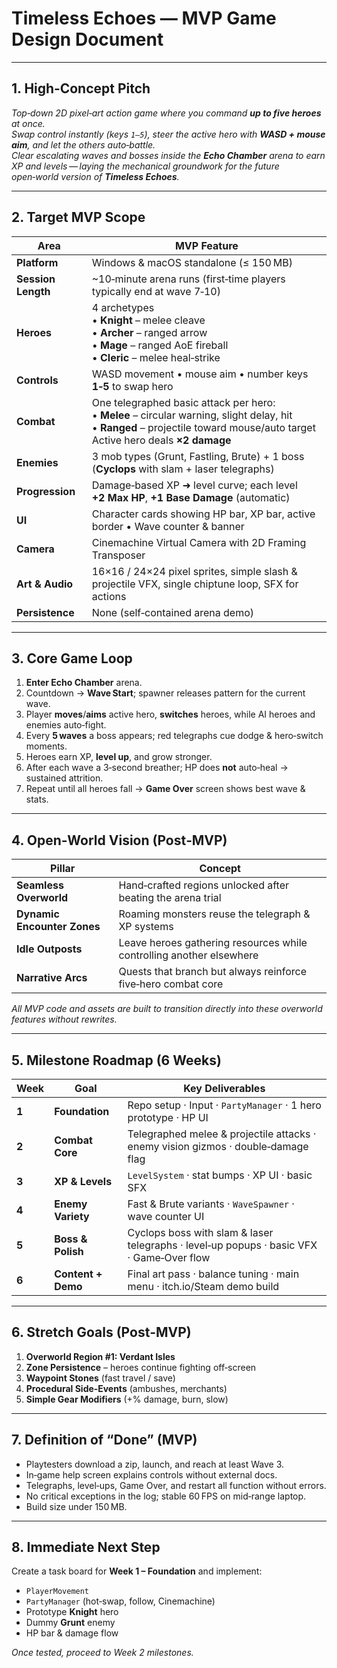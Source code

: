 
# Timeless Echoes — MVP Game Design Document

---

## 1. High‑Concept Pitch
*Top‑down 2D pixel‑art action game where you command **up to five heroes** at once.  
Swap control instantly (keys `1–5`), steer the active hero with **WASD + mouse aim**, and let the others auto‑battle.  
Clear escalating waves and bosses inside the **Echo Chamber** arena to earn XP and levels — laying the mechanical groundwork for the future open‑world version of **Timeless Echoes**.*

---

## 2. Target MVP Scope

| Area | MVP Feature |
|------|-------------|
| **Platform** | Windows & macOS standalone (≤ 150 MB) |
| **Session Length** | ~10‑minute arena runs (first‑time players typically end at wave 7‑10) |
| **Heroes** | 4 archetypes<br>• **Knight** – melee cleave<br>• **Archer** – ranged arrow<br>• **Mage** – ranged AoE fireball<br>• **Cleric** – melee heal‑strike |
| **Controls** | WASD movement • mouse aim • number keys **1‑5** to swap hero |
| **Combat** | One telegraphed basic attack per hero:<br>• **Melee** – circular warning, slight delay, hit<br>• **Ranged** – projectile toward mouse/auto target<br>Active hero deals **×2 damage** |
| **Enemies** | 3 mob types (Grunt, Fastling, Brute) + 1 boss (**Cyclops** with slam + laser telegraphs) |
| **Progression** | Damage‑based XP ➜ level curve; each level **+2 Max HP**, **+1 Base Damage** (automatic) |
| **UI** | Character cards showing HP bar, XP bar, active border • Wave counter & banner |
| **Camera** | Cinemachine Virtual Camera with 2D Framing Transposer |
| **Art & Audio** | 16×16 / 24×24 pixel sprites, simple slash & projectile VFX, single chiptune loop, SFX for actions |
| **Persistence** | None (self‑contained arena demo) |

---

## 3. Core Game Loop

1. **Enter Echo Chamber** arena.  
2. Countdown → **Wave Start**; spawner releases pattern for the current wave.  
3. Player **moves**/**aims** active hero, **switches** heroes, while AI heroes and enemies auto‑fight.  
4. Every **5 waves** a boss appears; red telegraphs cue dodge & hero‑switch moments.  
5. Heroes earn XP, **level up**, and grow stronger.  
6. After each wave a 3‑second breather; HP does **not** auto‑heal → sustained attrition.  
7. Repeat until all heroes fall → **Game Over** screen shows best wave & stats.

---

## 4. Open‑World Vision (Post‑MVP)

| Pillar | Concept |
|--------|---------|
| **Seamless Overworld** | Hand‑crafted regions unlocked after beating the arena trial |
| **Dynamic Encounter Zones** | Roaming monsters reuse the telegraph & XP systems |
| **Idle Outposts** | Leave heroes gathering resources while controlling another elsewhere |
| **Narrative Arcs** | Quests that branch but always reinforce five‑hero combat core |

_All MVP code and assets are built to transition directly into these overworld features without rewrites._

---

## 5. Milestone Roadmap (6 Weeks)

| Week | Goal | Key Deliverables |
|------|------|------------------|
| **1** | **Foundation** | Repo setup · Input · `PartyManager` · 1 hero prototype · HP UI |
| **2** | **Combat Core** | Telegraphed melee & projectile attacks · enemy vision gizmos · double‑damage flag |
| **3** | **XP & Levels** | `LevelSystem` · stat bumps · XP UI · basic SFX |
| **4** | **Enemy Variety** | Fast & Brute variants · `WaveSpawner` · wave counter UI |
| **5** | **Boss & Polish** | Cyclops boss with slam & laser telegraphs · level‑up popups · basic VFX · Game‑Over flow |
| **6** | **Content + Demo** | Final art pass · balance tuning · main menu · itch.io/Steam demo build |

---

## 6. Stretch Goals (Post‑MVP)

1. **Overworld Region #1: Verdant Isles**  
2. **Zone Persistence** – heroes continue fighting off‑screen  
3. **Waypoint Stones** (fast travel / save)  
4. **Procedural Side‑Events** (ambushes, merchants)  
5. **Simple Gear Modifiers** (+% damage, burn, slow)

---

## 7. Definition of “Done” (MVP)

* Playtesters download a zip, launch, and reach at least Wave 3.  
* In‑game help screen explains controls without external docs.  
* Telegraphs, level‑ups, Game Over, and restart all function without errors.  
* No critical exceptions in the log; stable 60 FPS on mid‑range laptop.  
* Build size under 150 MB.

---

## 8. Immediate Next Step

Create a task board for **Week 1 – Foundation** and implement:

* `PlayerMovement`  
* `PartyManager` (hot‑swap, follow, Cinemachine)  
* Prototype **Knight** hero  
* Dummy **Grunt** enemy  
* HP bar & damage flow  

_Once tested, proceed to Week 2 milestones._

